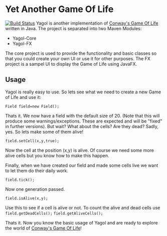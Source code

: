 # Yet Another Game Of Life 
[![Build Status](https://travis-ci.org/Clayn/yagol.svg?branch=development)](https://travis-ci.org/Clayn/yagol)
Yagol is another implementation of [Conway's Game Of Life](https://en.wikipedia.org/wiki/Conway%27s_Game_of_Life) written in Java. 
The project is separated into two Maven Modules:

 - Yagol-Core
 - Yagol-FX
 
The core project is used to provide the functionality and basic classes so that you could create your own UI or use it for other purposes. 
The FX project is a sampel UI to display the Game of Life using JavaFX.

## Usage
Yagol is really easy to use. So lets see what we need to create a new Game of Life 
and use it:

    Field field=new Field();
Thats it. We now have a field with the default size of 20. (Note that this will produce some warnings/exceptions. These are expected and will be "fixed" in further versions). But wait? What about the cells? Are they dead? Sadly, yes.
So lets make some of them alive!

    field.setCell(x,y,true);
Now the cell at the position (x,y) is alive. Of course we need some more alive cells but you know how to make this happen. 

Finally, when we have created our field and made some cells live we want to let them do their daily work.

    field.tick();

Now one generation passed. 

    field.isAlive(x,y);
Use this to see if a cell is alive or not. To count the alive and dead cells use `field.getDeadCells();`
`field.getAliveCells();`

Thats it. Now you know the basic usage of Yagol and are ready to explore the world of [Conway's Game Of Life](https://en.wikipedia.org/wiki/Conway%27s_Game_of_Life)!
